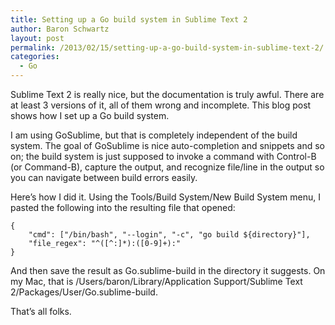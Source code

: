 ```yaml
---
title: Setting up a Go build system in Sublime Text 2
author: Baron Schwartz
layout: post
permalink: /2013/02/15/setting-up-a-go-build-system-in-sublime-text-2/
categories:
  - Go
---
```

Sublime Text 2 is really nice, but the documentation is truly awful. There are at least 3 versions of it, all of them wrong and incomplete. This blog post shows how I set up a Go build system.

I am using GoSublime, but that is completely independent of the build system. The goal of GoSublime is nice auto-completion and snippets and so on; the build system is just supposed to invoke a command with Control-B (or Command-B), capture the output, and recognize file/line in the output so you can navigate between build errors easily.

Here&#8217;s how I did it. Using the Tools/Build System/New Build System menu, I pasted the following into the resulting file that opened:

    {
    	"cmd": ["/bin/bash", "--login", "-c", "go build ${directory}"],
    	"file_regex": "^([^:]*):([0-9]+):"
    }
    

And then save the result as Go.sublime-build in the directory it suggests. On my Mac, that is /Users/baron/Library/Application Support/Sublime Text 2/Packages/User/Go.sublime-build.

That&#8217;s all folks.